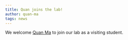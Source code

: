```yaml
---
title: Quan joins the lab! 
author: quan-ma
tags: news
---
```

We welcome [Quan Ma](/members/quan-ma.html) to join our lab as a visiting student.